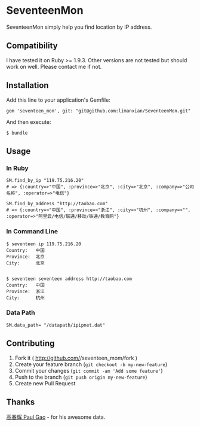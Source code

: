 # SeventeenMon

SeventeenMon simply help you find location by IP address. 

## Compatibility

I have tested it on Ruby >= 1.9.3. Other versions are not tested but should work on well. Please contact me if not.

## Installation

Add this line to your application's Gemfile:

    gem 'seventeen_mon', git: "git@github.com:limanxian/SeventeenMon.git"
    

And then execute:

    $ bundle


## Usage

### In Ruby
```(ruby)
SM.find_by_ip "119.75.216.20"
# => {:country=>"中国", :province=>"北京", :city=>"北京", :company=>"公司名称", :operator=>"电信"}

SM.find_by_address "http://taobao.com"
# => {:country=>"中国", :province=>"浙江", :city=>"杭州", :company=>"", :operator=>"阿里云/电信/联通/移动/铁通/教育网"}
```

### In Command Line

```(bash)
$ seventeen ip 119.75.216.20
Country:   中国
Province:  北京
City:      北京


$ seventeen seventeen address http://taobao.com
Country:   中国
Province:  浙江
City:      杭州
```

### Data Path

```(ruby)
SM.data_path= "/datapath/ipipnet.dat"
```

## Contributing

1. Fork it ( http://github.com/<my-github-username>/seventeen_mom/fork )
2. Create your feature branch (`git checkout -b my-new-feature`)
3. Commit your changes (`git commit -am 'Add some feature'`)
4. Push to the branch (`git push origin my-new-feature`)
5. Create new Pull Request

## Thanks

[高春辉 Paul Gao](http://tool.17mon.cn/) - for his awesome data.
